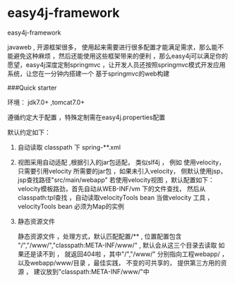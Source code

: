 # easy4j-framework
easy4j-framework

javaweb , 开源框架很多， 使用起来需要进行很多配置才能满足需求，那么能不能避免这种麻烦 ，然后还能使用这些框架带来的便利
，那么easy4j可以满足你的愿望，easy4j深度定制springmvc ，让开发人员还按照springmvc模式开发应用系统，让您在一分钟内搭建一个
基于springmvc的web构建

###Quick starter

环境： jdk7.0+ ,tomcat7.0+

遵循约定大于配置 ，特殊定制需在easy4j.properties配置

默认约定如下：

1. 自动读取 classpath 下 spring-**.xml
2. 视图采用自动适配 ,根据引入的jar包适配， 类似slf4j ， 例如 使用velocity， 只需要引用velocity 所需要的jar包 ，如果未引入velocity，
侧默认使用jsp， jsp查找路径"src/main/webapp"
    若使用velocity视图 ，默认配置如下：
    velocity模板路劲，首先自动从WEB-INF/vm 下的文件查找， 然后从classpath:tpl查找 ，自动读取velocityTools bean 当做velocity 工具
，velocityTools bean 必须为Map的实例

3. 静态资源文件

   静态资源文件 ，处理方式，默认匹配配置/** , 位置配置包含 "/","/www/","classpath:META-INF/www/" , 默认会从这三个目录去读取
如果还是读不到 ， 就返回404啦 ，其中"/","/www/" 分别指向工程webapp/ ， 以及webapp/www/目录  ，最佳实践， 不变的可共享的，
提供第三方用的资源 ， 建议放到"classpath:META-INF/www/"中






